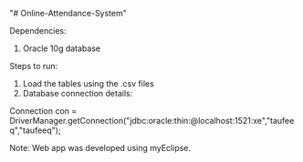"# Online-Attendance-System" 


Dependencies:
1. Oracle 10g database

Steps to run:
1. Load the tables using the .csv files
2. Database connection details: 

Connection con = DriverManager.getConnection("jdbc:oracle:thin:@localhost:1521:xe","taufeeq","taufeeq");

Note: Web app was developed using myEclipse.

